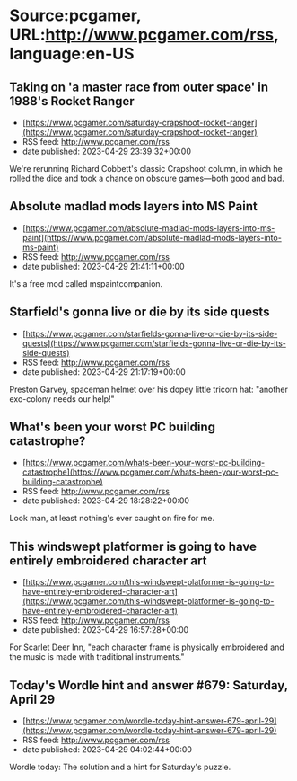 # Source:pcgamer, URL:http://www.pcgamer.com/rss, language:en-US

## Taking on 'a master race from outer space' in 1988's Rocket Ranger
 - [https://www.pcgamer.com/saturday-crapshoot-rocket-ranger](https://www.pcgamer.com/saturday-crapshoot-rocket-ranger)
 - RSS feed: http://www.pcgamer.com/rss
 - date published: 2023-04-29 23:39:32+00:00

We're rerunning Richard Cobbett's classic Crapshoot column, in which he rolled the dice and took a chance on obscure games—both good and bad.

## Absolute madlad mods layers into MS Paint
 - [https://www.pcgamer.com/absolute-madlad-mods-layers-into-ms-paint](https://www.pcgamer.com/absolute-madlad-mods-layers-into-ms-paint)
 - RSS feed: http://www.pcgamer.com/rss
 - date published: 2023-04-29 21:41:11+00:00

It's a free mod called mspaintcompanion.

## Starfield's gonna live or die by its side quests
 - [https://www.pcgamer.com/starfields-gonna-live-or-die-by-its-side-quests](https://www.pcgamer.com/starfields-gonna-live-or-die-by-its-side-quests)
 - RSS feed: http://www.pcgamer.com/rss
 - date published: 2023-04-29 21:17:19+00:00

Preston Garvey, spaceman helmet over his dopey little tricorn hat: "another exo-colony needs our help!"

## What's been your worst PC building catastrophe?
 - [https://www.pcgamer.com/whats-been-your-worst-pc-building-catastrophe](https://www.pcgamer.com/whats-been-your-worst-pc-building-catastrophe)
 - RSS feed: http://www.pcgamer.com/rss
 - date published: 2023-04-29 18:28:22+00:00

Look man, at least nothing's ever caught on fire for me.

## This windswept platformer is going to have entirely embroidered character art
 - [https://www.pcgamer.com/this-windswept-platformer-is-going-to-have-entirely-embroidered-character-art](https://www.pcgamer.com/this-windswept-platformer-is-going-to-have-entirely-embroidered-character-art)
 - RSS feed: http://www.pcgamer.com/rss
 - date published: 2023-04-29 16:57:28+00:00

For Scarlet Deer Inn, "each character frame is physically embroidered and the music is made with traditional instruments."

## Today's Wordle hint and answer #679: Saturday, April 29
 - [https://www.pcgamer.com/wordle-today-hint-answer-679-april-29](https://www.pcgamer.com/wordle-today-hint-answer-679-april-29)
 - RSS feed: http://www.pcgamer.com/rss
 - date published: 2023-04-29 04:02:44+00:00

Wordle today: The solution and a hint for Saturday's puzzle.

